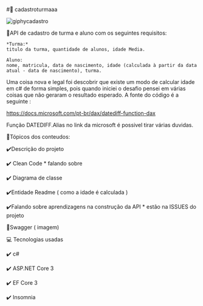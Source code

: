 #:bookmark_tabs: cadastroturmaaa

![giphycadastro](https://user-images.githubusercontent.com/28712925/91189356-bef81b00-e6c8-11ea-930d-5e0b293421ea.gif)


:school:API de cadastro de turma e aluno com os seguintes requisitos:

    *Turma:*
    titulo da turma, quantidade de alunos, idade Media.

    Aluno:
    nome, matricula, data de nascimento, idade (calculada à partir da data atual - data de nascimento), turma.

Uma coisa nova e legal foi descobrir que existe um modo de calcular idade em c# de forma simples, pois quando iniciei o desafio pensei em várias coisas que não geraram o resultado esperado. A fonte do código é a seguinte :

https://docs.microsoft.com/pt-br/dax/datediff-function-dax

Função DATEDIFF.Alias no link da microsoft é possivel tirar várias duvidas.


:1234:Tópicos dos conteudos:

:heavy_check_mark:Descrição do projeto

:heavy_check_mark: Clean Code * falando sobre

:heavy_check_mark: Diagrama de classe

:heavy_check_mark:Entidade Readme ( como a idade é calculada )

:heavy_check_mark:Falando sobre aprendizagens na construção da API * estão na ISSUES do projeto

:red_circle:Swagger ( imagem)


:computer: Tecnologias usadas

:heavy_check_mark: c#

:heavy_check_mark: ASP.NET Core 3 

:heavy_check_mark: EF Core 3

:heavy_check_mark: Insomnia


    


